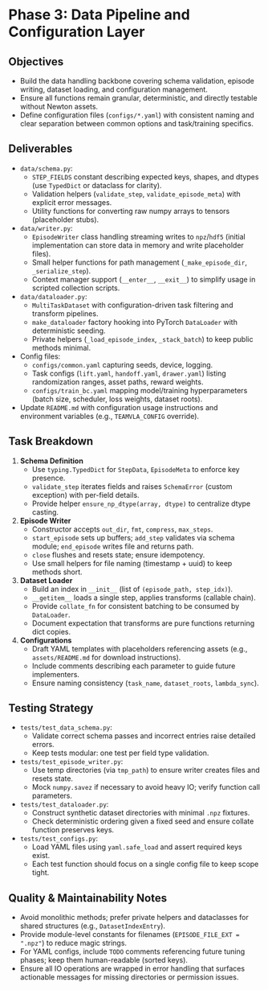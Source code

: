 # Phase 3: Data Pipeline and Configuration Layer

## Objectives
- Build the data handling backbone covering schema validation, episode writing, dataset loading, and configuration management.
- Ensure all functions remain granular, deterministic, and directly testable without Newton assets.
- Define configuration files (`configs/*.yaml`) with consistent naming and clear separation between common options and task/training specifics.

## Deliverables
- `data/schema.py`:
  - `STEP_FIELDS` constant describing expected keys, shapes, and dtypes (use `TypedDict` or dataclass for clarity).
  - Validation helpers (`validate_step`, `validate_episode_meta`) with explicit error messages.
  - Utility functions for converting raw numpy arrays to tensors (placeholder stubs).
- `data/writer.py`:
  - `EpisodeWriter` class handling streaming writes to `npz`/`hdf5` (initial implementation can store data in memory and write placeholder files).
  - Small helper functions for path management (`_make_episode_dir`, `_serialize_step`).
  - Context manager support (`__enter__`, `__exit__`) to simplify usage in scripted collection scripts.
- `data/dataloader.py`:
  - `MultiTaskDataset` with configuration-driven task filtering and transform pipelines.
  - `make_dataloader` factory hooking into PyTorch `DataLoader` with deterministic seeding.
  - Private helpers (`_load_episode_index`, `_stack_batch`) to keep public methods minimal.
- Config files:
  - `configs/common.yaml` capturing seeds, device, logging.
  - Task configs (`lift.yaml`, `handoff.yaml`, `drawer.yaml`) listing randomization ranges, asset paths, reward weights.
  - `configs/train_bc.yaml` mapping model/training hyperparameters (batch size, scheduler, loss weights, dataset roots).
- Update `README.md` with configuration usage instructions and environment variables (e.g., `TEAMVLA_CONFIG` override).

## Task Breakdown
1. **Schema Definition**
   - Use `typing.TypedDict` for `StepData`, `EpisodeMeta` to enforce key presence.
   - `validate_step` iterates fields and raises `SchemaError` (custom exception) with per-field details.
   - Provide helper `ensure_np_dtype(array, dtype)` to centralize dtype casting.
2. **Episode Writer**
   - Constructor accepts `out_dir`, `fmt`, `compress`, `max_steps`.
   - `start_episode` sets up buffers; `add_step` validates via schema module; `end_episode` writes file and returns path.
   - `close` flushes and resets state; ensure idempotency.
   - Use small helpers for file naming (timestamp + uuid) to keep methods short.
3. **Dataset Loader**
   - Build an index in `__init__` (list of `(episode_path, step_idx)`).
   - `__getitem__` loads a single step, applies transforms (callable chain).
   - Provide `collate_fn` for consistent batching to be consumed by `DataLoader`.
   - Document expectation that transforms are pure functions returning dict copies.
4. **Configurations**
   - Draft YAML templates with placeholders referencing assets (e.g., `assets/README.md` for download instructions).
   - Include comments describing each parameter to guide future implementers.
   - Ensure naming consistency (`task_name`, `dataset_roots`, `lambda_sync`).

## Testing Strategy
- `tests/test_data_schema.py`:
  - Validate correct schema passes and incorrect entries raise detailed errors.
  - Keep tests modular: one test per field type validation.
- `tests/test_episode_writer.py`:
  - Use temp directories (via `tmp_path`) to ensure writer creates files and resets state.
  - Mock `numpy.savez` if necessary to avoid heavy IO; verify function call parameters.
- `tests/test_dataloader.py`:
  - Construct synthetic dataset directories with minimal `.npz` fixtures.
  - Check deterministic ordering given a fixed seed and ensure collate function preserves keys.
- `tests/test_configs.py`:
  - Load YAML files using `yaml.safe_load` and assert required keys exist.
  - Each test function should focus on a single config file to keep scope tight.

## Quality & Maintainability Notes
- Avoid monolithic methods; prefer private helpers and dataclasses for shared structures (e.g., `DatasetIndexEntry`).
- Provide module-level constants for filenames (`EPISODE_FILE_EXT = ".npz"`) to reduce magic strings.
- For YAML configs, include `TODO` comments referencing future tuning phases; keep them human-readable (sorted keys).
- Ensure all IO operations are wrapped in error handling that surfaces actionable messages for missing directories or permission issues.
